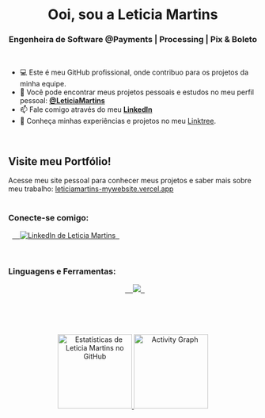<h1 align="center">Ooi, sou a Leticia Martins</h1>
<h3 align="center">Engenheira de Software @Payments | Processing | Pix & Boleto</h3>
<br>

- 💻 Este é meu GitHub profissional, onde contribuo para os projetos da minha equipe.
- 👤 Você pode encontrar meus projetos pessoais e estudos no meu perfil pessoal: **[@LeticiaMartins](https://github.com/LeticiaMartins)**
- 📫 Fale comigo através do meu **[LinkedIn](https://www.linkedin.com/in/leticiamartinsbandeira/)**
- 📄 Conheça minhas experiências e projetos no meu [Linktree](https://linktr.ee/LeticiaMartinsCode).

<br>

## Visite meu Portfólio!

Acesse meu site pessoal para conhecer meus projetos e saber mais sobre meu trabalho: [leticiamartins-mywebsite.vercel.app](https://leticiamartins-mywebsite.vercel.app/)
<br>
<br>

<h3 align="left">Conecte-se comigo:</h3>
<p align="left">
  <a href="https://www.linkedin.com/in/leticiamartinsbandeira/" target="blank">
    <img src="https://skillicons.dev/icons?i=linkedin" alt="LinkedIn de Leticia Martins"/>
  </a>
</p>
<br>

<h3 align="left">Linguagens e Ferramentas:</h3>
<p align="center">
  <a href="https://skillicons.dev">
    <img src="https://skillicons.dev/icons?i=go,dotnet,nodejs,aws,gcp" />
  </a>
</p>

<br>
<br>

<br>
<br>

<div align="center">
  <a href="https://github.com/leticia-pascale">
    <img height="150em" src="https://github-readme-stats.vercel.app/api?username=leticia-pascale&show_icons=true&theme=chartreuse-dark&rank_icon=github" alt="Estatísticas de Leticia Martins no GitHub" />
    <img height="150em" src="https://github-readme-activity-graph.vercel.app/graph?username=leticia-pascale&theme=chartreuse-dark" alt="Activity Graph" />
  </a>
</div>